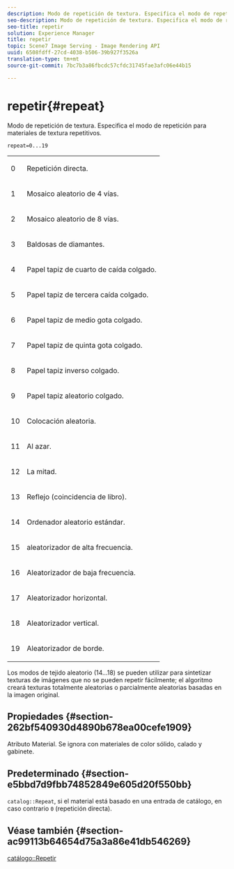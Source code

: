 ```yaml
---
description: Modo de repetición de textura. Especifica el modo de repetición para materiales de textura repetitivos.
seo-description: Modo de repetición de textura. Especifica el modo de repetición para materiales de textura repetitivos.
seo-title: repetir
solution: Experience Manager
title: repetir
topic: Scene7 Image Serving - Image Rendering API
uuid: 6508fdff-27cd-4038-b506-39b927f3526a
translation-type: tm+mt
source-git-commit: 7bc7b3a86fbcdc57cfdc31745fae3afc06e44b15

---
```



# repetir{#repeat}

Modo de repetición de textura. Especifica el modo de repetición para materiales de textura repetitivos.

`repeat=0...19`

<table id="simpletable_0D54E62EAF50482A95EDE166D0645D9E"> 
 <tr class="strow"> 
  <td class="stentry"> <p>0 </p> </td> 
  <td class="stentry"> <p>Repetición directa. </p> </td> 
 </tr> 
 <tr class="strow"> 
  <td class="stentry"> <p>1 </p> </td> 
  <td class="stentry"> <p>Mosaico aleatorio de 4 vías. </p> </td> 
 </tr> 
 <tr class="strow"> 
  <td class="stentry"> <p>2 </p> </td> 
  <td class="stentry"> <p>Mosaico aleatorio de 8 vías. </p> </td> 
 </tr> 
 <tr class="strow"> 
  <td class="stentry"> <p>3 </p> </td> 
  <td class="stentry"> <p>Baldosas de diamantes. </p> </td> 
 </tr> 
 <tr class="strow"> 
  <td class="stentry"> <p>4 </p> </td> 
  <td class="stentry"> <p>Papel tapiz de cuarto de caída colgado. </p> </td> 
 </tr> 
 <tr class="strow"> 
  <td class="stentry"> <p>5 </p> </td> 
  <td class="stentry"> <p>Papel tapiz de tercera caída colgado. </p> </td> 
 </tr> 
 <tr class="strow"> 
  <td class="stentry"> <p>6 </p> </td> 
  <td class="stentry"> <p>Papel tapiz de medio gota colgado. </p> </td> 
 </tr> 
 <tr class="strow"> 
  <td class="stentry"> <p>7 </p> </td> 
  <td class="stentry"> <p>Papel tapiz de quinta gota colgado. </p> </td> 
 </tr> 
 <tr class="strow"> 
  <td class="stentry"> <p>8 </p> </td> 
  <td class="stentry"> <p>Papel tapiz inverso colgado. </p> </td> 
 </tr> 
 <tr class="strow"> 
  <td class="stentry"> <p>9 </p> </td> 
  <td class="stentry"> <p>Papel tapiz aleatorio colgado. </p> </td> 
 </tr> 
 <tr class="strow"> 
  <td class="stentry"> <p>10 </p> </td> 
  <td class="stentry"> <p>Colocación aleatoria. </p> </td> 
 </tr> 
 <tr class="strow"> 
  <td class="stentry"> <p>11 </p> </td> 
  <td class="stentry"> <p>Al azar. </p> </td> 
 </tr> 
 <tr class="strow"> 
  <td class="stentry"> <p>12 </p> </td> 
  <td class="stentry"> <p>La mitad. </p> </td> 
 </tr> 
 <tr class="strow"> 
  <td class="stentry"> <p>13 </p> </td> 
  <td class="stentry"> <p>Reflejo (coincidencia de libro). </p> </td> 
 </tr> 
 <tr class="strow"> 
  <td class="stentry"> <p>14 </p> </td> 
  <td class="stentry"> <p>Ordenador aleatorio estándar. </p> </td> 
 </tr> 
 <tr class="strow"> 
  <td class="stentry"> <p>15 </p> </td> 
  <td class="stentry"> <p>aleatorizador de alta frecuencia. </p> </td> 
 </tr> 
 <tr class="strow"> 
  <td class="stentry"> <p>16 </p> </td> 
  <td class="stentry"> <p>Aleatorizador de baja frecuencia. </p> </td> 
 </tr> 
 <tr class="strow"> 
  <td class="stentry"> <p>17 </p> </td> 
  <td class="stentry"> <p>Aleatorizador horizontal. </p> </td> 
 </tr> 
 <tr class="strow"> 
  <td class="stentry"> <p>18 </p> </td> 
  <td class="stentry"> <p>Aleatorizador vertical. </p> </td> 
 </tr> 
 <tr class="strow"> 
  <td class="stentry"> <p>19 </p> </td> 
  <td class="stentry"> <p>Aleatorizador de borde. </p> </td> 
 </tr> 
</table>

Los modos de tejido aleatorio (14...18) se pueden utilizar para sintetizar texturas de imágenes que no se pueden repetir fácilmente; el algoritmo creará texturas totalmente aleatorias o parcialmente aleatorias basadas en la imagen original.

## Propiedades {#section-262bf540930d4890b678ea00cefe1909}

Atributo Material. Se ignora con materiales de color sólido, calado y gabinete.

## Predeterminado {#section-e5bbd7d9fbb74852849e605d20f550bb}

`catalog::Repeat`, si el material está basado en una entrada de catálogo, en caso contrario `0` (repetición directa).

## Véase también {#section-ac99113b64654d75a3a86e41db546269}

[catálogo::Repetir](../../../../../ir-api/material-cat/image-rendering-api-ref/c-ir-material-catalog/c-ir-material-data-reference/r-ir-cat-repeat.md#reference-20e149211e1f4e8285db5ecb83c1902e)
